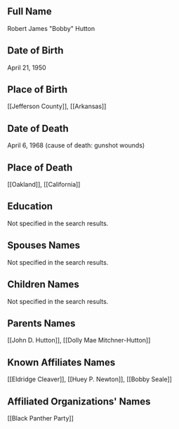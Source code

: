 
## Full Name
Robert James "Bobby" Hutton

## Date of Birth
April 21, 1950

## Place of Birth
[[Jefferson County]], [[Arkansas]]

## Date of Death
April 6, 1968 (cause of death: gunshot wounds)

## Place of Death
[[Oakland]], [[California]]

## Education
Not specified in the search results.

## Spouses Names
Not specified in the search results.

## Children Names
Not specified in the search results.

## Parents Names
[[John D. Hutton]], [[Dolly Mae Mitchner-Hutton]]

## Known Affiliates Names
[[Eldridge Cleaver]],
[[Huey P. Newton]],
[[Bobby Seale]]

## Affiliated Organizations' Names
[[Black Panther Party]]